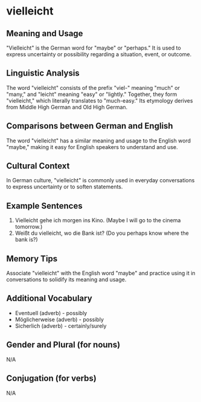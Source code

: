 # vielleicht
## Meaning and Usage
"Vielleicht" is the German word for "maybe" or "perhaps." It is used to express uncertainty or possibility regarding a situation, event, or outcome.

## Linguistic Analysis
The word "vielleicht" consists of the prefix "viel-" meaning "much" or "many," and "leicht" meaning "easy" or "lightly." Together, they form "vielleicht," which literally translates to "much-easy." Its etymology derives from Middle High German and Old High German.

## Comparisons between German and English
The word "vielleicht" has a similar meaning and usage to the English word "maybe," making it easy for English speakers to understand and use.

## Cultural Context
In German culture, "vielleicht" is commonly used in everyday conversations to express uncertainty or to soften statements.

## Example Sentences
1. Vielleicht gehe ich morgen ins Kino. (Maybe I will go to the cinema tomorrow.)
2. Weißt du vielleicht, wo die Bank ist? (Do you perhaps know where the bank is?)

## Memory Tips
Associate "vielleicht" with the English word "maybe" and practice using it in conversations to solidify its meaning and usage.

## Additional Vocabulary
- Eventuell (adverb) - possibly
- Möglicherweise (adverb) - possibly
- Sicherlich (adverb) - certainly/surely

## Gender and Plural (for nouns)
N/A

## Conjugation (for verbs)
N/A